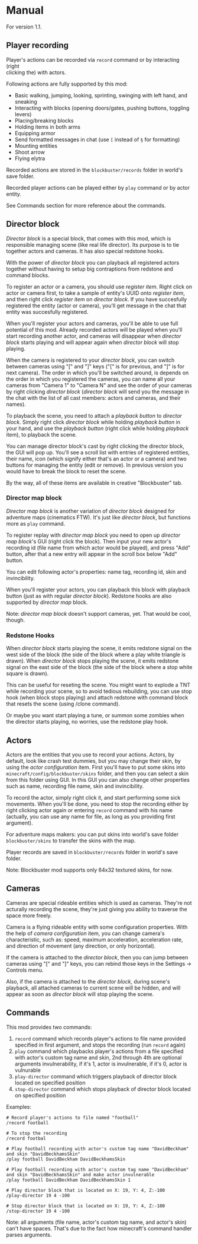 # Manual

For version 1.1.

## Player recording

Player's actions can be recorded via `record` command or by interacting (right  
clicking the) with actors.

Following actions are fully supported by this mod:

* Basic walking, jumping, looking, sprinting, swinging with left hand, and sneaking
* Interacting with blocks (opening doors/gates, pushing buttons, toggling levers)
* Placing/breaking blocks
* Holding items in both arms
* Equipping armor
* Send formatted messages in chat (use `[` instead of `§` for formatting)
* Mounting entities
* Shoot arrow
* Flying elytra

Recorded actions are stored in the `blockbuster/records` folder in world's save 
folder.

Recorded player actions can be played either by `play` command or by actor entity. 

See Commands section for more reference about the commands.

## Director block

*Director block* is a special block, that comes with this mod, which is responsible 
managing scene (like real life director). Its purpose is to tie together 
actors and cameras. It has also special redstone hooks.

With the power of *director block* you can playback all registered actors together 
without having to setup big contraptions from redstone and command blocks.

To register an actor or a camera, you should use *register item*. Right click on 
actor or camera first, to take a sample of entity's UUID onto *register item*, 
and then right click *register item* on *director block*. If you have succesfully 
registered the entity (actor or camera), you'll get message in the chat that 
entity was succesfully registered.

When you'll register your actors and cameras, you'll be able to use full potential 
of this mod. Already recorded actors will be played when you'll start recording 
another actor, and cameras will disappear when *director block* starts playing 
and will appear again when *director block* will stop playing.

When the camera is registered to your *director block*, you can switch between 
cameras using "[" and "]" keys ("[" is for previous, and "]" is for next camera). 
The order in which you'll be switched around, is depends on the order in which 
you registered the cameras, you can name all your cameras from "Camera 1" to 
"Camera N" and see the order of your cameras by right clicking *director block* 
(*director block* will send you the message in the chat with the list of all cast 
members: actors and cameras, and their names).

To playback the scene, you need to attach a *playback button* to *director block*. 
Simply right click *director block* while holding *playback button* in your hand, 
and use the *playback button* (right click while holding *playback* item), to 
playback the scene.

You can manage director block's cast by right clicking the director block, the 
GUI will pop up. You'll see a scroll list with entries of registered entities, 
their name, icon (which signify either that's an actor or a camera) and two 
buttons for managing the entity (edit or remove). In previous version you would 
have to break the block to reset the scene.

By the way, all of these items are available in creative "Blockbuster" tab.

### Director map block

*Director map block* is another variation of *director block* designed for 
adventure maps (cinematics FTW). It's just like *director block*, but functions 
more as `play` command.

To register replay with *director map block* you need to open up 
*director map block*'s GUI (right click the block). Then input your new actor's 
recording id (file name from which actor would be played), and press "Add" 
button, after that a new entry will appear in the scroll box below "Add" button. 

You can edit following actor's properties: name tag, recording id, skin and 
invincibility.

When you'll register your actors, you can playback this block with playback 
button (just as with regular *director block*). Redstone hooks are also supported 
by *director map* block.

Note: *director map block* doesn't support cameras, yet. That would be cool, 
though. 

### Redstone Hooks

When *director block* starts playing the scene, it emits redstone signal on the 
west side of the block (the side of the block where a play white triangle is drawn). 
When *director block* stops playing the scene, it emits redstone signal on the 
east side of the block (the side of the block where a stop white square is drawn).

This can be useful for reseting the scene. You might want to explode a TNT while 
recording your scene, so to avoid tedious rebuilding, you can use stop hook 
(when block stops playing) and attach redstone with command block that resets 
the scene (using /clone command).

Or maybe you want start playing a tune, or summon some zombies when the 
director starts playing, no worries, use the redstone play hook. 

## Actors

Actors are the entities that you use to record your actions. Actors, by default, 
look like crash test dummies, but you may change their skin, by using the 
*actor configuration* item. First you'll have to put some skins into 
`minecraft/config/blockbuster/skins` folder, and then you can select a skin 
from this folder using GUI. In this GUI you can also change other properties such 
as name, recording file name, skin and invincibility. 

To record the actor, simply right click it, and start performing some sick 
movements. When you'll be done, you need to stop the recording either by 
right clicking actor again or entering `record` command with his name (actually, 
you can use any name for file, as long as you providing first argument).

For adventure maps makers: you can put skins into world's save folder 
`blockbuster/skins` to transfer the skins with the map.

Player records are saved in `blockbuster/records` folder in world's save folder.

Note: Blockbuster mod supports only 64x32 textured skins, for now.

## Cameras

Cameras are special rideable entities which is used as cameras. They're not 
acturally recording the scene, they're just giving you ability to traverse the 
space more freely.

Camera is a flying rideable entity with some configuration properties. With the 
help of *camera configuration* item, you can change camera's characteristic, such as: 
speed, maximum acceleration, acceleration rate, and direction of movement 
(any direction, or only horizontal).

If the camera is attached to the *director block*, then you can jump between 
cameras using "[" and "]" keys, you can rebind those keys in the Settings -> Controls
menu.

Also, if the camera is attached to the *director block*, during scene's playback, 
all attached cameras to current scene will be hidden, and will appear as soon 
as *director block* will stop playing the scene.

## Commands

This mod provides two commands:

1. `record` command which records player's actions to file name provided specified 
   in first argument, and stops the recording (run `record` again)
2. `play` command which playbacks player's actions from a file specified with 
   actor's custom tag name and skin, 2nd through 4th are optional arguments 
   invulnerability, if it's 1, actor is invulnerable, if it's 0, actor is vulnurable 
3. `play-director` command which triggers playback of director block located on 
   specified position 
4. `stop-director` command which stops playback of director block located on 
   specified position

Examples:

    # Record player's actions to file named "football"
    /record football 
    
    # To stop the recording
    /record footbal
    
    # Play football recording with actor's custom tag name "DavidBeckham" and skin "DavidBeckhamsSkin"
    /play football DavidBeckham DavidBeckhamsSkin
    
    # Play football recording with actor's custom tag name "DavidBeckham" and skin "DavidBeckhamsSkin" and make actor invulnerable
    /play football DavidBeckham DavidBeckhamsSkin 1
    
    # Play director block that is located on X: 19, Y: 4, Z:-100
    /play-director 19 4 -100
    
    # Stop director block that is located on X: 19, Y: 4, Z:-100
    /stop-director 19 4 -100

Note: all arguments (file name, actor's custom tag name, and actor's skin) can't 
have spaces. That's due to the fact how minecraft's command handler parses arguments.